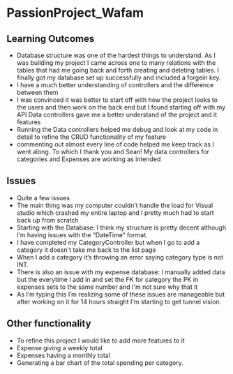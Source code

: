 # PassionProject_Wafam
## Learning Outcomes
- Database structure was one of the hardest things to understand. As I was building my project I came across one to many relations with the tables that had me going back and forth creating and deleting tables. I finally got my database set up successfully and included a forgein key. 
- I have a much better understanding of controllers and the difference between them
- I was convinced it was better to start off with how the project looks to the users and then work on the back end but I found starting off with my API Data controllers gave me a better understand of the project and it features
- Running the Data controllers helped me debug and look at my code in detail to refine the CRUD functionality of my feature
- commenting out almost every line of code helped me keep track as I went along. To which I thank you and Sean!
My data controllers for categories and Expenses are working as intended  

## Issues
- Quite a few issues
- The main thing was my computer couldn’t handle the load for Visual studio which crashed my entire laptop and I pretty much had to start back up from scratch 
- Starting with the Database: I think my structure is pretty decent although I’m having issues with the “DateTime” format.
- I have completed my CategoryController but when I go to add a category it doesn't take me back to the list page
- When I add a category it’s throwing an error saying category type is not INT.
- There is also an issue with my expense database: I manually added data but the everytime I add in and set the FK for category the PK in expenses sets to the same number and I'm not sure why that it
- As I’m typing this I’m realizing some of these issues are manageable but after working on it for 14 hours straight I'm starting to get tunnel vision. 

## Other functionality
- To refine this project I would like to add more features to it 
- Expense giving a weekly total
- Expenses having a monthly total
- Generating a bar chart of the total spending per category.
